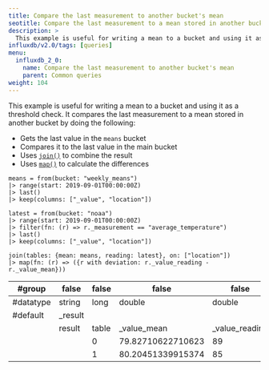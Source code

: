 ```yaml
---
title: Compare the last measurement to another bucket's mean
seotitle: Compare the last measurement to a mean stored in another bucket
description: >
  This example is useful for writing a mean to a bucket and using it as a threshold check.
influxdb/v2.0/tags: [queries]
menu:
  influxdb_2_0:
    name: Compare the last measurement to another bucket's mean
    parent: Common queries
weight: 104
---
```



This example is useful for writing a mean to a bucket and using it as a threshold check. It compares the last measurement to a mean stored in another bucket by doing the following:
  - Gets the last value in the `means` bucket
  - Compares it to the last value in the main bucket
  - Uses [`join()`](/influxdb/v2.0/reference/flux/stdlib/built-in/transformations/join/) to combine the result
  - Uses [`map()`](/influxdb/v2.0/reference/flux/stdlib/built-in/transformations/map/) to calculate the differences

```
means = from(bucket: "weekly_means")
|> range(start: 2019-09-01T00:00:00Z)
|> last()
|> keep(columns: ["_value", "location"])

latest = from(bucket: "noaa")
|> range(start: 2019-09-01T00:00:00Z)
|> filter(fn: (r) => r._measurement == "average_temperature")
|> last()
|> keep(columns: ["_value", "location"])

join(tables: {mean: means, reading: latest}, on: ["location"])
|> map(fn: (r) => ({r with deviation: r._value_reading - r._value_mean}))
```

|#group   |false  |false|false       |false              |false                         |true                          |
|---------|-------|-----|------------|-------------------|------------------------------|------------------------------|
|#datatype|string |long |double      |double             |double                        |string                        |
|#default |_result|     |            |                   |                              |                              |
|         |result |table|_value_mean |_value_reading     |deviation                     |location                      |
|         |       |0    |79.82710622710623|89                 |9.172893772893772             |coyote_creek                  |
|         |       |1    |80.20451339915374|85                 |4.79548660084626              |santa_monica                  |
